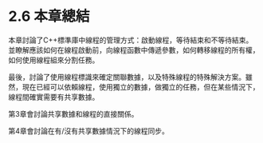 # 2.6 本章總結

本章討論了C++標準庫中線程的管理方式：啟動線程，等待結束和不等待結束。並瞭解應該如何在線程啟動前，向線程函數中傳遞參數，如何轉移線程的所有權，如何使用線程組來分割任務。

最後，討論了使用線程標識來確定關聯數據，以及特殊線程的特殊解決方案。雖然，現在已經可以依賴線程，使用獨立的數據，做獨立的任務，但在某些情況下，線程間確實需要有共享數據。

第3章會討論共享數據和線程的直接關係。

第4章會討論在有/沒有共享數據情況下的線程同步。